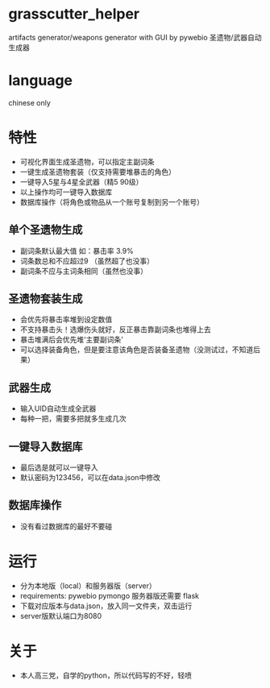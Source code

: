 # grasscutter_helper
artifacts generator/weapons generator with GUI by pywebio
圣遗物/武器自动生成器

# language
chinese only

# 特性
* 可视化界面生成圣遗物，可以指定主副词条
* 一键生成圣遗物套装（仅支持需要堆暴击的角色）
* 一键导入5星与4星全武器（精5 90级）
* 以上操作均可一键导入数据库
* 数据库操作（将角色或物品从一个账号复制到另一个账号）

## 单个圣遗物生成
* 副词条默认最大值 如：暴击率 3.9%
* 词条数总和不应超过9 （虽然超了也没事）
* 副词条不应与主词条相同（虽然也没事）

## 圣遗物套装生成
* 会优先将暴击率堆到设定数值
* 不支持暴击头！选爆伤头就好，反正暴击靠副词条也堆得上去
* 暴击堆满后会优先堆‘主要副词条’
* 可以选择装备角色，但是要注意该角色是否装备圣遗物（没测试过，不知道后果）

## 武器生成
* 输入UID自动生成全武器
* 每种一把，需要多把就多生成几次

## 一键导入数据库
* 最后选是就可以一键导入
* 默认密码为123456，可以在data.json中修改

## 数据库操作
* 没有看过数据库的最好不要碰

# 运行
* 分为本地版（local）和服务器版（server）
* requirements: pywebio pymongo 服务器版还需要 flask
* 下载对应版本与data.json，放入同一文件夹，双击运行
* server版默认端口为8080

# 关于
* 本人高三党，自学的python，所以代码写的不好，轻喷
